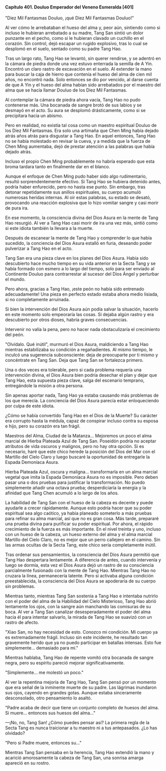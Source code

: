 
#### Capítulo 401. Douluo Emperador del Veneno Esmeralda [401]


"Diez Mil Fantasmas Douluo, ¡qué Diez Mil Fantasmas Douluo!"

Al ver cómo le arrebataban el hueso del alma y, peor aún, sintiendo como si incluso le hubieran arrebatado a su madre, Tang San sintió un dolor punzante en el pecho, como si le hubieran clavado un cuchillo en el corazón. Sin control, dejó escapar un rugido explosivo, tras lo cual se desplomó en el suelo, sentado como su padre Tang Hao.

Tras un largo rato, Tang Hao se levantó, sin querer rendirse, y se adentró en la cámara de piedra donde una vez estuvo enterrada la semilla de A Yin. Encontró un claro rastro de excavación en el suelo. Al extender la mano para buscar la caja de hierro que contenía el hueso del alma de cien mil años, no encontró nada. Solo entonces se dio por vencido, al darse cuenta de que A Yin y el hueso del alma habían sido arrebatados por el maestro del alma que se hacía llamar Douluo de los Diez Mil Fantasmas.

Al contemplar la cámara de piedra ahora vacía, Tang Hao no pudo contenerse más. Una bocanada de sangre brotó de sus labios y se desmayó en el acto. Su aura se desplomó drásticamente, como si se precipitara hacia un abismo.

Pero en realidad, no existía tal cosa como un maestro espiritual Douluo de los Diez Mil Fantasmas. Era solo una artimaña que Chen Ming había dejado atrás años atrás para disgustar a Tang Hao. En aquel entonces, Tang Hao no se había molestado en revisar la cueva, y a medida que la fuerza de Chen Ming aumentaba, dejó de prestar atención a las palabras que había dejado atrás.

Incluso el propio Chen Ming probablemente no habría esperado que esta broma tardara tanto en finalmente dar en el blanco.

Aunque el enfoque de Chen Ming pudo haber sido algo rudimentario, resultó sorprendentemente efectivo. Si Tang Hao se hubiera detenido antes, podría haber enfurecido, pero no hasta ese punto. Sin embargo, tras detonar repetidamente sus anillos espirituales, su cuerpo acumuló numerosas heridas internas. Al oír estas palabras, su estado se desató, provocando una reacción explosiva que lo hizo vomitar sangre y casi morir de pura ira.

En ese momento, la consciencia divina del Dios Asura en la mente de Tang Hao resurgió. Al ver a Tang Hao casi morir de ira una vez más, sintió como si este idiota también la llevara a la muerte.

Después de escanear la mente de Tang Hao y comprender lo que había sucedido, la conciencia del Dios Asura estalló en furia, deseando poder pulverizar a Tang Hao en el acto.

Tang San era una pieza clave en los planes del Dios Asura. Había sido descubierto hace mucho tiempo en su vida anterior en la Secta Tang y se había formado con esmero a lo largo del tiempo, solo para ser enviado al Continente Douluo para contrarrestar al sucesor del Dios Ángel y perturbar el mundo.

Pero ahora, gracias a Tang Hao, ¡este peón no había sido entrenado adecuadamente! Una pieza en perfecto estado estaba ahora medio lisiada, si no completamente arruinada.

Si bien la intervención del Dios Asura aún podía salvar la situación, hacerlo en este momento solo empeoraría las cosas. Si dejaba algún rastro y era descubierto por otros dioses, habría graves consecuencias.

Intervenir no valía la pena, pero no hacer nada obstaculizaría el crecimiento del peón.

"Olvídalo. Qué inútil", murmuró el Dios Asura, maldiciendo a Tang Hao mientras estabilizaba su condición a regañadientes. Al mismo tiempo, le inculcó una sugerencia subconsciente: deja de preocuparte por ti mismo y concéntrate en Tang San. Deja que Tang San se fortalezca primero.

Una o dos veces era tolerable, pero si cada problema requería una intervención divina, el Dios Asura bien podría desechar el plan y dejar que Tang Hao, esta supuesta pieza clave, salga del escenario temprano, entregándole la misión a otra persona.

Sin apenas aportar nada, Tang Hao ya estaba causando más problemas de los que merecía. La conciencia del Dios Asura parecía estar enloqueciendo por culpa de este idiota.

¿Cómo se había convertido Tang Hao en el Dios de la Muerte? Su carácter era corrupto hasta la médula, capaz de conspirar incluso contra su esposa e hijo, pero su corazón era tan frágil.

Maestros del Alma, Ciudad de la Matanza... Mejoremos un poco el alma marcial de Hierba Plateada Azul de Tang San. Poseidón podría no aceptar atributos de vida oscuros y malignos, pero no hay otra opción. Si es necesario, haré que este chico herede la posición del Dios del Mar con el Martillo del Cielo Claro y luego buscaré la oportunidad de entregarle la Espada Demoníaca Asura.

Hierba Plateada Azul, oscura y maligna... transformarla en un alma marcial vegetal que imita la Espada Demoníaca Asura no es imposible. Pero deben pasar una o dos pruebas para justificar la transformación. No puedo simplemente añadir una octava prueba; desperdiciaría la energía y la afinidad que Tang Chen acumuló a lo largo de los años.

La habilidad de Tang San con el hueso de la cabeza es decente y puede ayudarle a crecer rápidamente. Aunque esto podría hacer que su poder espiritual sea algo caótico, ya había planeado someterlo a más pruebas para refinar su alma marcial, así que no es gran cosa. Más tarde, prepararé una prueba divina para purificar su poder espiritual. Por ahora, el rápido crecimiento de la fuerza es más importante. En el nivel treinta y uno, incluso con un hueso de la cabeza, un hueso externo del alma y el alma marcial Martillo del Cielo Claro, no es mejor que un perro callejero en el camino. Sin las armas ocultas de la Secta Tang, este chico sería completamente inútil.

Tras ordenar sus pensamientos, la consciencia del Dios Asura permitió que Tang Hao despertara lentamente. A diferencia de antes, cuando intervenía y luego se dormía, esta vez el Dios Asura dejó un rastro de su consciencia parcialmente fusionado con la mente de Tang Hao. Mientras Tang Hao no cruzara la línea, permanecería latente. Pero si activaba alguna condición preestablecida, la consciencia del Dios Asura se apoderaría de su cuerpo sin problemas.

Mientras tanto, mientras Tang San sostenía a Tang Hao e intentaba nutrirlo con el poder del alma de la Habilidad del Cielo Misterioso, Tang Hao abrió lentamente los ojos, con la sangre aún manchando las comisuras de su boca. Al ver a Tang San canalizar desesperadamente el poder del alma hacia él para intentar salvarlo, la mirada de Tang Hao se suavizó con un rastro de afecto.

"Xiao San, no hay necesidad de esto. Conozco mi condición. Mi cuerpo ya es extremadamente frágil. Incluso sin este incidente, he resultado tan gravemente herido que ya no puedo participar en batallas intensas. Esto fue simplemente... demasiado para mí."

Mientras hablaba, Tang Hao de repente vomitó otra bocanada de sangre negra, pero su espíritu pareció mejorar significativamente.

"Simplemente... me molestó un poco."

Al ver la repentina mejoría de Tang Hao, Tang San pensó por un momento que era señal de la inminente muerte de su padre. Las lágrimas inundaron sus ojos, cayendo en grandes gotas. Aunque estaba sinceramente desconsolado, otro pensamiento lo asaltó.

"Padre acaba de decir que tiene un conjunto completo de huesos del alma. Si muere... entonces sus huesos del alma..."

—¡No, no, Tang San! ¿Cómo puedes pensar así? La primera regla de la Secta Tang es nunca traicionar a tu maestro ni a tus antepasados. ¿Lo has olvidado?

"Pero si Padre muere, entonces su..."

Mientras Tang San pensaba en la herencia, Tang Hao extendió la mano y acarició amorosamente la cabeza de Tang San, una sonrisa amarga apareció en su rostro.
